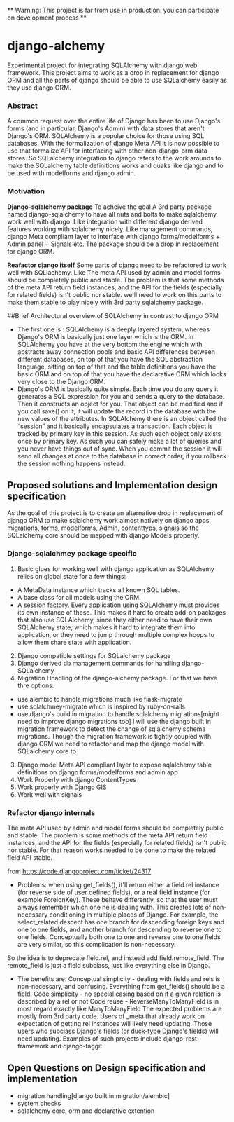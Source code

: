 ** Warning: This project is far from use in production. you can participate on development process **

# django-alchemy
Experimental project for integrating SQLAlchemy with django web framework.
This project aims to work as a drop in replacement for django ORM and all the
parts of django should be able to use SQLalchemy easily as they use django ORM.

### Abstract
A common request over the entire life of Django has been to use Django's forms (and in particular, Django's Admin) with data stores that aren't Django's ORM. SQLAlchemy is a popular choice for those using SQL databases. With the formalization of django Meta API it is now possible to use that formalize API for interfacing with other non-django-orm data stores. So SQLalchemy integration to django refers to the work arounds to make the SQLalchemy table definitions works and quaks like django and to be used with modelforms and django admin.

### Motivation
**Django-sqlalchemy package**
To acheive the goal A 3rd party package named django-sqlalchemy to have all nuts and bolts to make sqlalchemy work well with django. Like integration with different django derived features working with sqlalchemy nicely. Like management commands, django Meta compliant layer to interface with django forms/modelforms + Admin panel + Signals etc. The package should be a drop in replacement for django ORM.

**Reafactor django itself**
Some parts of django need to be refactored to work well with SQLlachemy. Like The meta API used by admin and model forms should be completely public and stable. The problem is that some methods of the meta API return field instances, and the API for the fields (especially for related fields) isn't public nor stable. we'll need to work on this parts to make them stable to play nicely with 3rd party sqlalchemy package.

##Brief Architectural overview of SQLAlchemy in contrast to django ORM
* The first one is : SQLAlchemy is a deeply layered system, whereas Django's ORM is basically just one layer which is the ORM. In SQLAlchemy you have at the very bottom the engine which with abstracts away connection pools and basic API differences between different databases, on top of that you have the SQL abstraction language, sitting on top of that and the table definitions you have the basic ORM and on top of that you have the declarative ORM which looks very close to the Django ORM.
* Django's ORM is basically quite simple. Each time you do any query it generates a SQL expression for you and sends a query to the database. Then it constructs an object for you. That object can be modified and if you call save() on it, it will update the record in the database with the new values of the attributes. In SQLAlchemy there is an object called the “session” and it basically encapsulates a transaction. Each object is tracked by primary key in this session. As such each object only exists once by primary key. As such you can safely make a lot of queries and you never have things out of sync. When you commit the session it will send all changes at once to the database in correct order, if you rollback the session nothing happens instead.


## Proposed solutions and Implementation design specification

As the goal of this project is to create an alternative drop in replacement of django ORM to make sqlalchemy work almost natively on django apps, migrations, forms, modelforms, Admin, contenttyps, signals so the SQLalchemy core should be mapped with django Models properly.

### Django-sqlalchmey package specific
1. Basic glues for working well with django application as SQLAlchemy relies on global state for a few things:

* A MetaData instance which tracks all known SQL tables.
* A base class for all models using the ORM.
* A session factory.
Every application using SQLAlchemy must provides its own instance of these. This makes it hard to create add-on packages that also use SQLAlchemy, since they either need to have their own SQLAlchemy state, which makes it hard to integrate them into application, or they need to jump through multiple complex hoops to allow them share state with application.
2. Django compatible settings for SQLalchemy package
3. Django derived db management commands for handling django-SQLalchemy
4. Migration Hnadling of the django-alchemy package. For that we have thre options:
* use alembic to handle migrations much like flask-migrate
* use sqlalchmey-migrate which is inspired by ruby-on-rails
* use django's build in migration to handle sqlalchemy migrations[might need to improve django migrations too]
 I will use the django built in migration framework to detect the change of sqlalchemy schema migrations. Though the migration framework is tightly coupled with django ORM we need to refactor and map the django model with SQLalchemy core to 

3. Django model Meta API compliant layer to expose sqlalchemy table definitions on django forms/modelforms and admin app
4. Work Properly with django ContentTypes
5. Work properly with Django GIS
6. Work well with signals

### Refactor django internals 
The meta API used by admin and model forms should be completely public 
and stable. The problem is some methods of the meta API return 
field instances, and the API for the fields (especially for related 
fields) isn't public nor stable. For that reason works needed to be done to make the related field API stable.

from https://code.djangoproject.com/ticket/24317 
* Problems:
 when using get_fields(), it'll return either a field.rel instance (for reverse side of user defined fields), or a real field instance (for example ForeignKey). These behave differently, so that the user must always remember which one he is dealing with. This creates lots of non-necessary conditioning in multiple places of Django.
For example, the select_related descent has one branch for descending foreign keys and one to one fields, and another branch for descending to reverse one to one fields. Conceptually both one to one and reverse one to one fields are very similar, so this complication is non-necessary.

So the idea is to deprecate field.rel, and instead add field.remote_field. The remote_field is just a field subclass, just like everything else in Django.

* The benefits are:
Conceptual simplicity - dealing with fields and rels is non-necessary, and confusing. Everything from get_fields() should be a field.
Code simplicity - no special casing based on if a given relation is described by a rel or not
Code reuse - ReverseManyToManyField is in most regard exactly like ManyToManyField
The expected problems are mostly from 3rd party code. Users of _meta that already work on expectation of getting rel instances will likely need updating. Those users who subclass Django's fields (or duck-type Django's fields) will need updating. Examples of such projects include django-rest-framework and django-taggit.


## Open Questions on Design specification and implementation
* migration handling[django built in migration/alembic]
* system checks
* sqlalchemy core, orm and declarative extention
